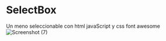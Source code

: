 # SelectBox
Un meno seleccionable con html javaScript y css font awesome
![Screenshot (7)](https://user-images.githubusercontent.com/57459718/73200793-82018100-4105-11ea-8da8-bddc7f8b3578.png)
